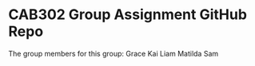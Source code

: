 <h1>CAB302 Group Assignment GitHub Repo </h1>
The group members for this group:
Grace
Kai
Liam
Matilda
Sam